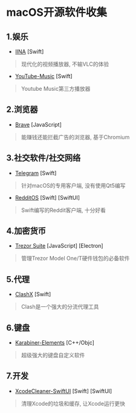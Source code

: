 # macOS开源软件收集
## 1.娱乐
- [IINA](https://iina.io/) [Swift]
> 现代化的视频播放器, 不输VLC的体验

- [YouTube-Music](https://github.com/steve228uk/YouTube-Music) [Swift]
> Youtube Music第三方播放器

## 2.浏览器
- [Brave](https://brave.com) [JavaScript]
> 能赚钱还能拦截广告的浏览器, 基于Chromium

## 3.社交软件/社交网络
- [Telegram](https://telegram.org) [Swift]
> 针对macOS的专用客户端, 没有使用Qt5编写

- [RedditOS](https://github.com/Dimillian/RedditOS) [Swift] [SwiftUI]
> Swift编写的Reddit客户端, 十分好看

## 4.加密货币
- [Trezor Suite](https://suite.trezor.io) [JavaScript] [Electron]
> 管理Trezor Model One/T硬件钱包的必备软件

## 5.代理
- [ClashX](https://github.com/yichengchen/clashX) [Swift]
> Clash是一个强大的分流代理工具

## 6.键盘
- [Karabiner-Elements](https://github.com/pqrs-org/Karabiner-Elements) [C++/Objc]
> 超级强大的键盘自定义软件

## 7.开发
- [XcodeCleaner-SwiftUI](https://github.com/waylybaye/XcodeCleaner-SwiftUI) [Swift] [SwiftUI]
> 清理Xcode的垃圾和缓存, 让Xcode运行更快
